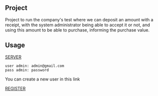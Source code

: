 ## Project

Project to run the company's test where we can deposit an amount with a receipt, with the system administrator being able to accept it or not, and using this amount to be able to purchase, informing the purchase value.

## Usage

[SERVER](http://206.189.231.82)
```
user admin: admin@gmail.com
pass admin: password
```

You can create a new user in this link

[REGISTER](http://206.189.231.82/register)
